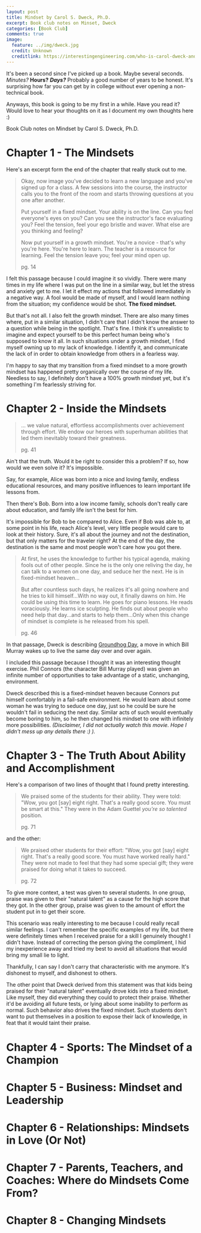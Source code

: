 ```yaml
---
layout: post
title: Mindset by Carol S. Dweck, Ph.D.
excerpt: Book club notes on Minset, Dweck
categories: [Book Club]
comments: true
image:
  feature: ../img/dweck.jpg
  credit: Unknown
  creditlink: https://interestingengineering.com/who-is-carol-dweck-and-why-is-she-famous
---
```


It's been a second since I've picked up a book. Maybe several seconds. _Minutes?_ **Hours?** _**Days?**_
Probably a good number of years to be honest. It's surprising how far you can
get by in college without ever opening a non-technical book.

Anyways, this book is going to be my first in a while. Have you read it? Would
love to hear your thoughts on it as I document my own thoughts here :)

Book Club notes on Mindset by Carol S. Dweck, Ph.D.

# Chapter 1 - The Mindsets
Here's an excerpt form the end of the chapter that really stuck out to me.

> Okay, now image you've decided to learn a new language and you've signed up for
> a class. A few sessions into the course, the instructor calls you to the front of
> the room and starts throwing questions at you one after another.
>
> Put yourself in a fixed mindset. Your ability is on the line. Can you feel everyone's
> eyes on you? Can you see the instructor's face evaluating you? Feel the tension,
> feel your ego bristle and waver. What else are you thinking and feeling?
>
> Now put yourself in a growth mindset. You're a novice - that's why you're here.
> You're here to learn. The teacher is a resource for learning. Feel the tension
> leave you; feel your mind open up.
>
> pg. 14

I felt this passage because I could imagine it so vividly. There were many times in
my life where I was put on the line in a similar way, but let the stress and anxiety
get to me. I let it effect my actions that followed immediately in a negative way.
A fool would be made of myself, and I would learn nothing from the situation; my
confidence would be shot. **The fixed mindset.**

But that's not all. I also felt the growth mindset. There are also many times where,
put in a similar situation, I didn't care that I didn't know the answer to a question while
being in the spotlight. That's fine. I think it's unrealistic to imagine and expect yourself
to be this perfect human being who's supposed to know it all. In such situations under
a growth mindset, I find myself owning up to my lack of knowledge. I identify it, and
communicate the lack of in order to obtain knowledge from others in a fearless way.

I'm happy to say that my transition from a fixed mindset to a more growth mindset
has happened pretty organically over the course of my life. Needless to say, I
definitely don't have a 100% growth mindset yet, but it's something I'm fearlessly
striving for.

# Chapter 2 - Inside the Mindsets
> ... we value natural, effortless accomplishments over achievement through effort.
> We endow our heroes with superhuman abilities that led them inevitably
> toward their greatness.
>
> pg. 41

Ain't that the truth. Would it be right to consider this a problem? If so,
how would we even solve it? It's impossible.

Say, for example, Alice was born into a nice and loving family, endless educational
resources, and many positive influences to learn important life lessons from.

Then there's Bob. Born into a low income family, schools don't really care
about education, and family life isn't the best for him.

It's impossible for Bob to be compared to Alice. Even if Bob was able to,
at some point in his life, reach Alice's level, very little people would
care to look at their history. Sure, it's all about the journey and not the
destination, but that only matters for the traveler right? At the end of
the day, the destination is the same and most people won't care how you
got there.

> At first, he uses the knowledge to further his typical agenda, making
> fools out of other people. Since he is the only one reliving the day, he
> can talk to a women on one day, and seduce her the next. He is in
> fixed-mindset heaven...
>
> But after countless such days, he realizes it's all going nowhere and
> he tries to kill himself...With no way out, it finally dawns on him. He
> could be using this time to learn. He goes for piano lessons. He
> reads voraciously. He learns ice sculpting. He finds out about people
> who need help that day...and starts to help them...Only when this change
> of mindset is complete is he released from his spell.
>
> pg. 46

In that passage, Dweck is describing [Groundhog Day](https://en.wikipedia.org/wiki/Groundhog_Day_(film)),
a move in which Bill Murray wakes up to live the same day over and over again.

I included this passage because I thought it was an interesting thought
exercise. Phil Connors (the character Bill Murray played) was given an
infinite number of opportunities to take advantage of a static,
unchanging, environment.

Dweck described this is a fixed-mindset heaven because Connors put himself
comfortably in a fail-safe environment. He would learn about some woman
he was trying to seduce one day, just so he could be sure he wouldn't fail
in seducing the next day. Similar acts of such would eventually become
boring to him, so he then changed his mindset to one with infinitely more
possibilities. _(Disclaimer, I did not actually watch this movie. Hope
I didn't mess up any details there :) )._



# Chapter 3 - The Truth About Ability and Accomplishment
Here's a comparison of two lines of thought that I found pretty interesting.
> We praised some of the students for their ability. They were told:
> "Wow, you got [say] eight right. That's a really good score. You must
> be smart at this." They were in the Adam Guettel _you're so talented_
> position.
>
> pg. 71

and the other:
> We praised other students for their effort: "Wow, you got [say] eight
> right. That's a really good score. You must have worked really hard."
> They were not made to feel that they had some special gift; they were
> praised for doing what it takes to succeed.
>
> pg. 72

To give more context, a test was given to several students. In one
group, praise was given to their "natural talent" as a cause for the high
score that they got. In the other group, praise was given to the amount
of effort the student put in to get their score.

This scenario was really interesting to me because I could really recall
similar feelings. I can't remember the specific examples of my life, but
there were definitely times when I received praise for a skill
I genuinely thought I didn't have. Instead of correcting the person
giving the compliment, I hid my inexperience away and tried my best to
avoid all situations that would bring my small lie to light.

Thankfully, I can say I don't carry that characteristic with me anymore.
It's dishonest to myself, and dishonest to others.

The other point that Dweck derived from this statement was that kids being
praised for their "natural talent" eventually drove kids into a fixed
mindset. Like myself, they did everything they could to protect their
praise. Whether it'd be avoiding all future tests, or lying about
some inability to perform as normal. Such behavior also drives the fixed
mindset. Such students don't want to put themselves in a position to
expose their lack of knowledge, in feat that it would taint their praise.

# Chapter 4 - Sports: The Mindset of a Champion
# Chapter 5 - Business: Mindset and Leadership
# Chapter 6 - Relationships: Mindsets in Love (Or Not)
# Chapter 7 - Parents, Teachers, and Coaches: Where do Mindsets Come From?
# Chapter 8 - Changing Mindsets
